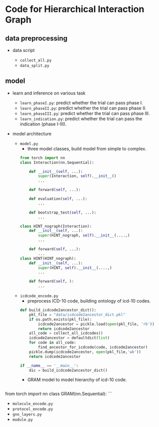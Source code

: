 # Code for Hierarchical Interaction Graph 



## data preprocessing 

- data script

  - `collect_all.py`
  - `data_split.py`



## model 

- learn and inference on various task
  - `learn_phaseI.py`: predict whether the trial can pass phase I. 
  - `learn_phaseII.py`: predict whether the trial can pass phase II.
  - `learn_phaseIII.py`: predict whether the trial can pass phase III.
  - `learn_indication.py`: predict whether the trial can pass the indication (phase I-III).

- model architecture 
  - `model.py`
    - three model classes, build model from simple to complex. 
    ```python
    from torch import nn 
    class Interaction(nn.Sequential):

    	def __init__(self, ...):
			super(Interaction, self).__init__()
			... 

		def forward(self, ...):

    	def evaluation(self, ...):
    		...

    	def bootstrap_test(self, ...):
    		... 

    class HINT_nograph(Interaction):
    	def __init__(self, ...):
			super(HINT_nograph, self).__init__(....,) 
			...

		def forward(self, ...):
			...
	class HINT(HINT_nograph):
    	def __init__(self, ...):
			super(HINT, self).__init__(....,) 
			...

		def forward(self, ):
			... 
    ```
  - `icdcode_encode.py` 
    - preprocess ICD-10 code, building ontology of icd-10 codes.
    ```python
	def build_icdcode2ancestor_dict():
		pkl_file = "data/icdcode2ancestor_dict.pkl"
		if os.path.exists(pkl_file):
			icdcode2ancestor = pickle.load(open(pkl_file, 'rb'))
			return icdcode2ancestor 
		all_code = collect_all_icdcodes() 
		icdcode2ancestor = defaultdict(list)
		for code in all_code:
			find_ancestor_for_icdcode(code, icdcode2ancestor)
		pickle.dump(icdcode2ancestor, open(pkl_file,'wb'))
		return icdcode2ancestor 

	if __name__ == '__main__':
		dic = build_icdcode2ancestor_dict()    
    ```
    - GRAM model to model hierarchy of icd-10 code. 
    ```python
from torch import nn 
class GRAM(nn.Sequential):
    ```
  - `molecule_encode.py`
  - `protocol_encode.py`
  - `gnn_layers.py`
  - `module.py` 
